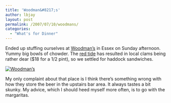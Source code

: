 ```yaml
---
title: 'Woodman&#8217;s'
author: lbjay
layout: post
permalink: /2007/07/10/woodmans/
categories:
  - "What's for Dinner"
---
```

<abbr class="unapi-id" title=""><!-- &nbsp; --></abbr> 

Ended up stuffing ourselves at [Woodman&#8217;s][1] in Essex on Sunday afternoon. Yummy big bowls of chowder. The [red tide][2] has resulted in local clams being rather dear ($18 for a 1/2 pint), so we settled for haddock sandwiches. 

<a rel="lightbox" href='http://blog.reallywow.com/static/uploads/2007/07/chris_poster_10pix_pad.jpg' title='Woodman’s'><img src='http://blog.reallywow.com/static/uploads/2007/07/chris_poster_10pix_pad.jpg' alt='Woodman’s' /></a>

My only complaint about that place is I think there&#8217;s something wrong with how they store the beer in the upstairs bar area. It always tastes a bit skunky. My advice, which I should heed myself more often, is to go with the margaritas.

 [1]: http://woodmans.com/
 [2]: http://www.boston.com/news/local/articles/2007/06/28/red_tide_again_shuts_down_shellfishing/
